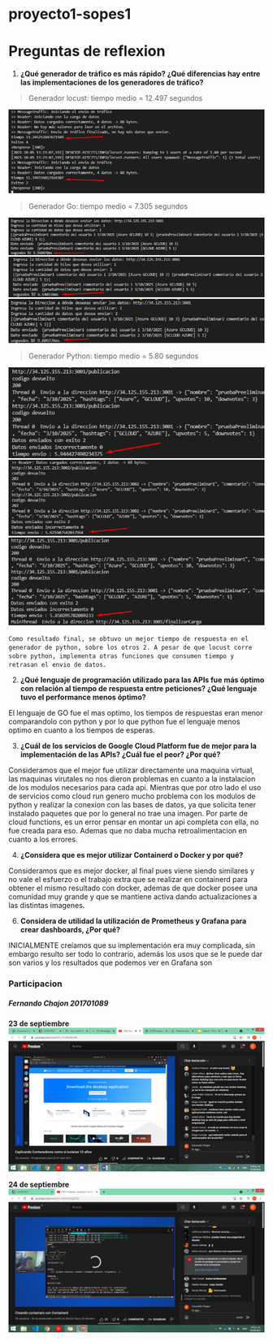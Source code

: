 # proyecto1-sopes1



# Preguntas de reflexion

1. **¿Qué generador de tráfico es más rápido? ¿Qué diferencias hay entre las implementaciones de los generadores de tráfico?**

> Generador locust: tiempo medio = 12.497 segundos

![](Imagenes/locustImg1.png)

> Generador Go: tiempo medio = 7.305 segundos

![](Imagenes/goImg1.png)
![](Imagenes/goImgw.png)
![](Imagenes/goImg3.png)

> Generador Python: tiempo medio = 5.80 segundos

![](Imagenes/pythonImg1.png)
![](Imagenes/pythonImg2.png)
![](Imagenes/pythonImg3.png)

`Como resultado final, se obtuvo un mejor tiempo de respuesta en el generador de python, sobre los otros 2. A pesar de que locust corre sobre python, implementa otras funciones que consumen tiempo y retrasan el envio de datos.`

2. **¿Qué lenguaje de programación utilizado para las APIs fue más óptimo con relación al tiempo de
respuesta entre peticiones? ¿Qué lenguaje tuvo el performance menos óptimo?**

El lenguaje de GO fue el mas optimo, los tiempos de respuestas eran menor comparandolo con python y por lo que python fue el lenguaje menos optimo en cuanto a los tiempos de esperas.


3. **¿Cuál de los servicios de Google Cloud Platform fue de mejor para la implementación de las APIs? ¿Cuál
fue el peor? ¿Por qué?**

Consideramos que el mejor fue utilizar directamente una maquina virtual, las maquinas virutales no nos dieron problemas en cuanto a la instalacion de los modulos necesarios para cada api.
Mientras que por otro lado el uso de servicios como cloud run genero mucho problema con los modulos de python y realizar la conexion con las bases de datos, ya que solicita tener instalado paquetes que por lo general no trae una imagen.
Por parte de cloud functions, es un error pensar en montar un api completa con ella, no fue creada para eso. Ademas que no daba mucha retroalimentacion en cuanto a los errores.


4. **¿Considera que es mejor utilizar Containerd o Docker y por qué?**

Consideramos que es mejor docker, al final pues viene siendo similares y no vale el esfuerzo o el trabajo extra que se realizar en containerd para obtener el mismo resultado con docker, ademas de que docker posee una comunidad muy grande y que se mantiene activa dando actualizaciones a las distintas imagenes.




6. **Considera de utilidad la utilización de Prometheus y Grafana para crear dashboards, ¿Por qué?**

INICIALMENTE creíamos que su implementación era muy complicada, sin embargo resulto ser todo lo contrario, además los usos que se le puede dar son varios y los resultados que podemos ver en Grafana son  



### Participacion


##### Fernando Chajon 201701089

**23 de septiembre**
![](Imagenes/201701089_2.png)

**24 de septiembre**
![](Imagenes/201701089_1.png)
